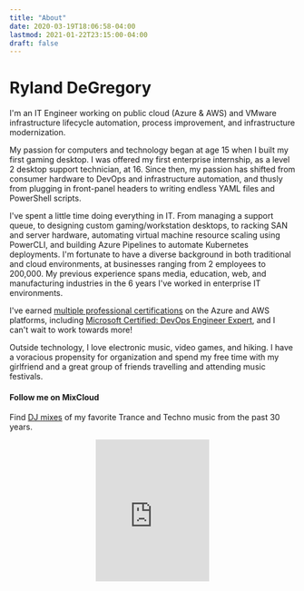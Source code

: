 ```yaml
---
title: "About"
date: 2020-03-19T18:06:58-04:00
lastmod: 2021-01-22T23:15:00-04:00
draft: false
---
```


# Ryland DeGregory

I'm an IT Engineer working on public cloud (Azure &amp; AWS) and VMware infrastructure lifecycle automation, process improvement, and infrastructure modernization.

My passion for computers and technology began at age 15 when I built my first gaming desktop. I was offered my first enterprise internship, as a level 2 desktop support technician, at 16. Since then, my passion has shifted from consumer hardware to DevOps and infrastructure automation, and thusly from plugging in front-panel headers to writing endless YAML files and PowerShell scripts.

I've spent a little time doing everything in IT. From managing a support queue, to designing custom gaming/workstation desktops, to racking SAN and server hardware, automating virtual machine resource scaling using PowerCLI, and building Azure Pipelines to automate Kubernetes deployments. I'm fortunate to have a diverse background in both traditional and cloud environments, at businesses ranging from 2 employees to 200,000. My previous experience spans media, education, web, and manufacturing industries in the 6 years I've worked in enterprise IT environments.

I've earned [multiple professional certifications](https://www.youracclaim.com/users/ryland-degregory/badges) on the Azure and AWS platforms, including [Microsoft Certified: DevOps Engineer Expert](https://docs.microsoft.com/en-us/learn/certifications/devops-engineer), and I can't wait to work towards more!

Outside technology, I love electronic music, video games, and hiking. I have a voracious propensity for organization and spend my free time with my girlfriend and a great group of friends travelling and attending music festivals.

#### Follow me on MixCloud

Find [DJ mixes](https://www.mixcloud.com/rylanddegregory/) of my favorite Trance and Techno music from the past 30 years.

<p align="center"><iframe width="200" height="250" src="https://www.mixcloud.com/widget/follow/?u=%2Frylanddegregory%2F&hide_followers=1" frameborder="0" ></iframe></p>

